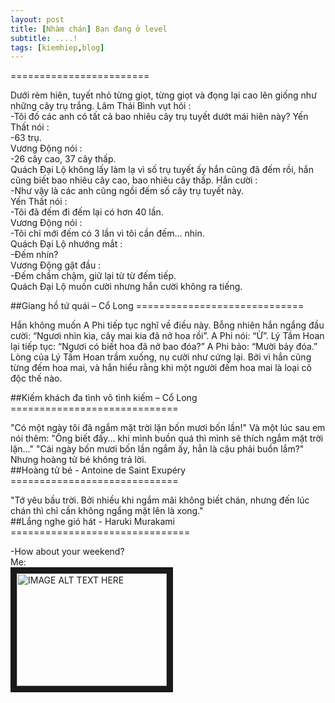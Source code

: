 ```yaml
---
layout: post
title: [Nhàm chán] Bạn đang ở level 
subtitle: ....!
tags: [kiemhiep,blog]
---
```

========================<br/>


Dưới rèm hiên, tuyết nhỏ từng giọt, từng giọt và đọng lại cao lên giống như những cây trụ trắng.
Lâm Thái Bình vụt hỏi :<br/>
 -Tôi đố các anh có tất cả bao nhiêu cây trụ tuyết dướt mái hiên này?
Yến Thất nói :<br/>
 -63 trụ.<br/>
Vương Động nói :<br/>
-26 cây cao, 37 cây thấp.<br/>
Quách Đại Lộ không lấy làm lạ vì số trụ tuyết ấy hắn cũng đã đếm rồi, hắn cũng biết bao nhiêu cây cao, bao nhiêu cây thấp.
Hắn cười :<br/>
-Như vậy là các anh cũng ngồi đếm số cây trụ tuyết này.<br/>
Yến Thất nói :<br/>
 -Tôi đã đếm đi đếm lại có hơn 40 lần.<br/>
Vương Động nói :<br/>
-Tôi chỉ mới đếm có 3 lần vì tôi cần đếm... nhín.<br/>
Quách Đại Lộ nhướng mắt :<br/>
-Đếm nhín?<br/>
Vương Động gật đầu :<br/>
-Đếm chầm chậm, giữ lại từ từ đếm tiếp.<br/>
Quách Đại Lộ muốn cười nhưng hắn cười không ra tiếng. <br/>

##Giang hồ tứ quái – Cổ Long
=============================<br/>

 Hắn không muốn A Phi tiếp tục nghĩ về điều này. Bỗng nhiên hắn ngẩng đầu cười: “Ngươi nhìn kìa, cây mai kia đã nở hoa rồi”.
A Phi nói: “Ừ”. Lý Tầm Hoan lại tiếp tục: “Ngươi có biết hoa đã nở bao đóa?”
A Phi bảo: “Mười bảy đóa.”
Lòng của Lý Tầm Hoan trầm xuống, nụ cười như cứng lại. Bởi vì hắn cũng từng đếm hoa mai, và hắn hiểu rằng khi một người đếm hoa mai là loại cô độc thế nào. <br/>

##Kiếm khách đa tình vô tình kiếm – Cổ Long
=============================<br/>

 "Có một ngày tôi đã ngắm mặt trời lặn bốn mươi bốn lần!"
 Và một lúc sau em nói thêm:
 "Ông biết đấy... khi mình buồn quá thì mình sẽ thích ngắm mặt trời lặn..."
 "Cái ngày bốn mươi bốn lần ngắm ấy, hẳn là cậu phải buồn lắm?"
 Nhưng hoàng tử bé không trả lời. <br/>
##Hoàng tử bé - Antoine de Saint Exupéry
=============================<br/>


"Tớ yêu bầu trời. Bởi nhiều khi ngắm mãi không biết chán, nhưng đến lúc chán thì chỉ cần không ngẩng mặt lên là xong."
<br/>
##Lắng nghe gió hát - Haruki Murakami
===============================<br/>

-How about your weekend?<br/>
Me:<br/>
<a href="https://www.youtube.com/watch?v=wZZ7oFKsKzY"
target="_blank"><img src="https://i.kym-cdn.com/entries/icons/mobile/000/005/608/nyan-cat-01-625x450.jpg" 
alt="IMAGE ALT TEXT HERE" width="240" height="180" border="10" /></a>
